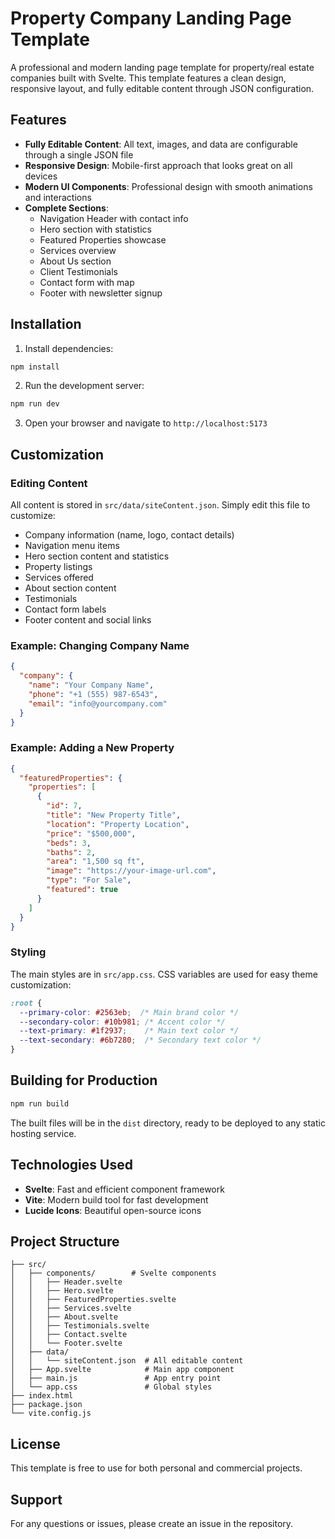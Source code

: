 # Property Company Landing Page Template

A professional and modern landing page template for property/real estate companies built with Svelte. This template features a clean design, responsive layout, and fully editable content through JSON configuration.

## Features

- **Fully Editable Content**: All text, images, and data are configurable through a single JSON file
- **Responsive Design**: Mobile-first approach that looks great on all devices
- **Modern UI Components**: Professional design with smooth animations and interactions
- **Complete Sections**:
  - Navigation Header with contact info
  - Hero section with statistics
  - Featured Properties showcase
  - Services overview
  - About Us section
  - Client Testimonials
  - Contact form with map
  - Footer with newsletter signup

## Installation

1. Install dependencies:
```bash
npm install
```

2. Run the development server:
```bash
npm run dev
```

3. Open your browser and navigate to `http://localhost:5173`

## Customization

### Editing Content

All content is stored in `src/data/siteContent.json`. Simply edit this file to customize:

- Company information (name, logo, contact details)
- Navigation menu items
- Hero section content and statistics
- Property listings
- Services offered
- About section content
- Testimonials
- Contact form labels
- Footer content and social links

### Example: Changing Company Name

```json
{
  "company": {
    "name": "Your Company Name",
    "phone": "+1 (555) 987-6543",
    "email": "info@yourcompany.com"
  }
}
```

### Example: Adding a New Property

```json
{
  "featuredProperties": {
    "properties": [
      {
        "id": 7,
        "title": "New Property Title",
        "location": "Property Location",
        "price": "$500,000",
        "beds": 3,
        "baths": 2,
        "area": "1,500 sq ft",
        "image": "https://your-image-url.com",
        "type": "For Sale",
        "featured": true
      }
    ]
  }
}
```

### Styling

The main styles are in `src/app.css`. CSS variables are used for easy theme customization:

```css
:root {
  --primary-color: #2563eb;  /* Main brand color */
  --secondary-color: #10b981; /* Accent color */
  --text-primary: #1f2937;    /* Main text color */
  --text-secondary: #6b7280;  /* Secondary text color */
}
```

## Building for Production

```bash
npm run build
```

The built files will be in the `dist` directory, ready to be deployed to any static hosting service.

## Technologies Used

- **Svelte**: Fast and efficient component framework
- **Vite**: Modern build tool for fast development
- **Lucide Icons**: Beautiful open-source icons

## Project Structure

```
├── src/
│   ├── components/        # Svelte components
│   │   ├── Header.svelte
│   │   ├── Hero.svelte
│   │   ├── FeaturedProperties.svelte
│   │   ├── Services.svelte
│   │   ├── About.svelte
│   │   ├── Testimonials.svelte
│   │   ├── Contact.svelte
│   │   └── Footer.svelte
│   ├── data/
│   │   └── siteContent.json  # All editable content
│   ├── App.svelte            # Main app component
│   ├── main.js               # App entry point
│   └── app.css               # Global styles
├── index.html
├── package.json
└── vite.config.js
```

## License

This template is free to use for both personal and commercial projects.

## Support

For any questions or issues, please create an issue in the repository.